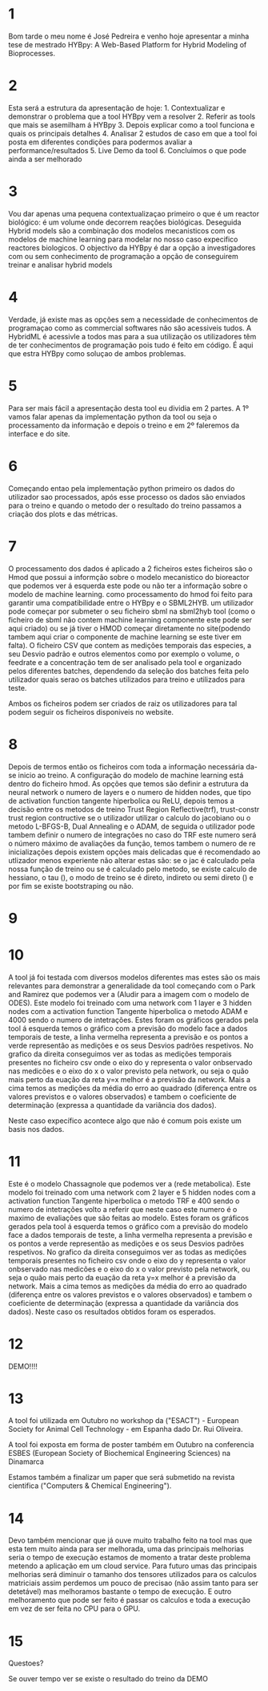 
# 1
Bom tarde o meu nome é José Pedreira e venho hoje apresentar a minha tese de mestrado HYBpy: A Web-Based Platform for Hybrid Modeling of Bioprocesses.

# 2
Esta será a estrutura da apresentação de hoje: 
	1. Contextualizar e demonstrar o problema que a tool HYBpy vem a resolver
	2. Referir as tools que mais se asemilham á HYBpy 
	3. Depois explicar como a tool funciona e quais os principais detalhes
	4. Analisar 2 estudos de caso em que a tool foi posta em diferentes condições para podermos avaliar a performance/resultados
	5. Live Demo da tool
	6. Concluimos o que pode ainda a ser melhorado

# 3
Vou dar apenas uma pequena contextualizaçao primeiro o que é um reactor biológico: é um volume onde decorrem reações biológicas. Deseguida Hybrid models são a  combinação dos modelos mecanisticos com os modelos de machine learning para modelar no nosso caso expecifico reactores biologicos. O objectivo da HYBpy é dar a opção a investigadores com ou sem conhecimento de programação a opção de conseguirem treinar e analisar hybrid models

# 4
Verdade, já existe mas as opções sem a necessidade de conhecimentos de programaçao como as commercial softwares não são acessiveis tudos.
A HybridML é acessivle a todos mas para a sua utilização os utilizadores têm de ter conhecimentos de programação pois tudo é feito em código. 
É aqui que estra HYBpy como soluçao de ambos problemas. 

# 5
Para ser mais fácil a apresentação desta tool eu dividia em 2 partes. A 1º vamos falar apenas da implementação python da tool ou seja o processamento da informação e depois o treino e em 2º faleremos da interface e do site.

# 6
Começando entao pela implementação python primeiro os dados do utilizador sao processados, após esse processo os dados são enviados para o treino e quando o metodo der o resultado do treino passamos a criação dos plots e das métricas.

# 7
O processamento dos dados é aplicado a 2 ficheiros estes ficheiros são o Hmod que possui a informção sobre o modelo mecanistico do bioreactor  que podemos ver á esquerda este pode ou não ter a informação sobre o modelo de machine learning. como processamento do hmod foi feito para garantir uma compatibilidade entre o HYBpy e o SBML2HYB. um utilizador pode começar por submeter o seu ficheiro sbml na sbml2hyb tool (como o ficheiro de sbml não contem machine learning componente este pode ser aqui criado) ou se já tiver o HMOD começar diretamente no site(podendo tambem aqui criar o componente de machine learning se este tiver em falta). O ficheiro CSV que contem as medições temporais das especies, a seu Desvio padrão e outros elementos como por exemplo o volume, o feedrate e a concentração tem de ser analisado pela tool e organizado pelos diferentes batches, dependendo da seleção dos batches feita pelo utilizador  quais serao os batches utilizados para treino e utilizados para teste. 

Ambos os ficheiros podem ser criados de raiz os utilizadores para tal podem seguir os ficheiros disponiveis no website.

# 8
Depois de termos então os ficheiros com toda a informação necessária da-se inicio ao treino.
A configuração do modelo de machine learning está dentro do ficheiro hmod. As opções que temos são definir a estrutura da neural network o numero de layers e o numero de hidden nodes, que tipo de activation function tangente hiperbolica ou ReLU, depois temos a decisão entre os metodos de treino Trust Region Reflective(trf), trust-constr trust region contructive se o utilizador utilizar o calculo do jacobiano ou o metodo L-BFGS-B, Dual Annealing e o ADAM, de seguida o utilizador pode tambem definir o numero de integrações no caso do TRF este numero será o número máximo de avaliações da função, temos tambem o numero de re inicializações depois existem opções mais delicadas que é recomendado ao utlizador menos experiente não alterar estas são: se o jac é calculado pela nossa função de treino ou se é calculado pelo metodo, se existe calculo de hessiano, o tau (), o modo de treino se é direto, indireto ou semi direto () e por fim se existe bootstraping ou não.

# 9

# 10
A tool já foi testada com diversos modelos diferentes mas estes são os mais relevantes para demonstrar a generalidade da tool começando com o Park and Ramirez que podemos ver a (Aludir para a imagem com o modelo de ODES). Este modelo foi treinado com uma network com 1 layer e 3 hidden nodes com a activation function Tangente hiperbolica o metodo ADAM e 4000 sendo o numero de intetrações. Estes foram os gráficos gerados pela tool á esquerda temos o gráfico com a previsão do modelo face a dados temporais de teste, a linha vermelha representa a previsão e os pontos a verde representão as medições e os seus Desvios padrões respetivos. No grafico da direita conseguimos ver as todas as medições temporais presentes no ficheiro csv onde o eixo do y representa o valor onbservado nas medicões e o eixo do x o valor previsto pela network, ou seja o quão mais perto da euação da reta y=x melhor é a previsão da network. Mais a cima temos as medições da média do erro ao quadrado (diferença entre os valores previstos e o valores observados) e tambem o coeficiente de determinação (expressa a quantidade da variância dos dados). 

Neste caso expecífico acontece algo que não é comum pois existe um basis nos dados. 

# 11
Este é o modelo Chassagnole que podemos ver a (rede metabolica). Este modelo foi treinado com uma network com 2 layer e 5 hidden nodes com a activation function Tangente hiperbolica o metodo TRF e 400 sendo o numero de intetrações volto a referir que neste caso este numero é o maximo de evaliações que são feitas ao modelo. Estes foram os gráficos gerados pela tool á esquerda temos o gráfico com a previsão do modelo face a dados temporais de teste, a linha vermelha representa a previsão e os pontos a verde representão as medições e os seus Desvios padrões respetivos. No grafico da direita conseguimos ver as todas as medições temporais presentes no ficheiro csv onde o eixo do y representa o valor onbservado nas medicões e o eixo do x o valor previsto pela network, ou seja o quão mais perto da euação da reta y=x melhor é a previsão da network. Mais a cima temos as medições da média do erro ao quadrado (diferença entre os valores previstos e o valores observados) e tambem o coeficiente de determinação (expressa a quantidade da variância dos dados). Neste caso os resultados obtidos foram os esperados.

# 12
DEMO!!!!

# 13
A tool foi utilizada em Outubro no workshop da ("ESACT") - European Society for Animal Cell Technology - em Espanha dado Dr. Rui Oliveira. 

A tool foi exposta em forma de poster também em Outubro na conferencia ESBES (European  Society of Biochemical Engineering Sciences) na Dinamarca

Estamos também a finalizar um paper que será submetido na revista cientifica ("Computers & Chemical Engineering").


# 14
Devo também mencionar que já ouve muito trabalho feito na tool mas que esta tem muito ainda para ser melhorada, uma das principais melhorias seria o tempo de execução estamos de momento a tratar deste problema metendo a aplicação em um cloud service. Para futuro umas das principais melhorias será diminuir o tamanho dos tensores utilizados para os calculos matriciais assim perdemos um pouco de precisao (não assim tanto para ser detetável) mas melhoramos bastante o tempo de execução. E outro melhoramento que pode ser feito é passar os calculos e toda a execução em vez de ser feita no CPU para o GPU.

# 15
Questoes? 

Se ouver tempo ver se existe o resultado do treino da DEMO


